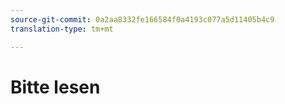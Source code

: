 ```yaml
---
source-git-commit: 0a2aa8332fe166584f0a4193c077a5d11405b4c9
translation-type: tm+mt

---
```

# Bitte lesen
